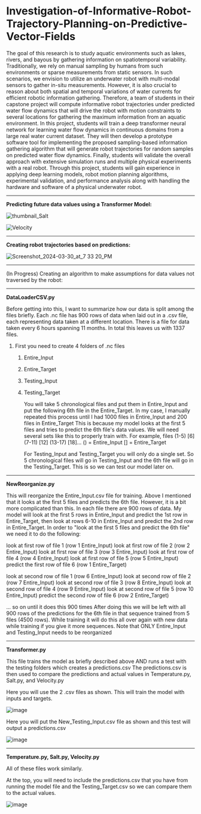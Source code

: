 # Investigation-of-Informative-Robot-Trajectory-Planning-on-Predictive-Vector-Fields
The goal of this research is to study aquatic environments such as lakes, rivers, and bayous by gathering information on spatiotemporal variability. Traditionally, we rely on manual sampling by humans from such environments or sparse measurements from static sensors. In such scenarios, we envision to utilize an underwater robot
with multi-modal sensors to gather in-situ measurements. However, it is also crucial to reason about both spatial and temporal variations of water currents for efficient robotic information gathering. Therefore, a team of students in their capstone project will compute informative robot trajectories under predicted water flow dynamics that will drive the robot with motion constraints to several locations for gathering the maximum information from an aquatic environment. In this project,
students will train a deep transformer neural network for learning water flow dynamics in continuous domains from a large real water current dataset. They will then develop a prototype software tool for implementing the proposed sampling-based information gathering algorithm that will generate robot trajectories for random samples on predicted water flow dynamics. Finally, students will validate the overall approach with extensive simulation runs and multiple physical experiments with a real robot. Through this project, students will gain experience in applying deep learning models, robot motion planning algorithms, experimental validation, and performance analysis along with handling the hardware and software of a physical underwater robot.

--------------------------------

**Predicting future data values using a Transformer Model:**

![thumbnail_Salt](https://github.com/Isaiahensley/Investigation-of-Informative-Robot-Trajectory-Planning-on-Predictive-Vector-Fields/assets/143129356/7ca93f91-5d33-4d95-bebc-f900508f2b7f)

![Velocity](https://github.com/Isaiahensley/Investigation-of-Informative-Robot-Trajectory-Planning-on-Predictive-Vector-Fields/assets/143129356/6260bdf8-c909-4872-981b-ca0e31fef673)

--------------------------------

**Creating robot trajectories based on predictions:**

![Screenshot_2024-03-30_at_7 33 20_PM](https://github.com/Isaiahensley/Investigation-of-Informative-Robot-Trajectory-Planning-on-Predictive-Vector-Fields/assets/143129356/666f9f16-8dab-445c-9dfb-9d9c18dfe82d)

--------------------------------

(In Progress) Creating an algorithm to make assumptions for data values not traversed by the robot:


-------------------------------
**DataLoaderCSV.py**

Before getting into this, I want to summarize how our data is split among the files briefly. Each .nc file has 900 rows of data when laid out in a .csv file, each representing data taken at a different location. There is a file for data taken every 6 hours spanning 11 months. In total this leaves us with 1337 files.
1) First you need to create 4 folders of .nc files
   1) Entire_Input
   2) Entire_Target
   3) Testing_Input
   4) Testing_Target

      You will take 5 chronological files and put them in Entire_Input and put the following 6th file in the Entire_Target. In my case, I manually repeated this process until I had 1000 files in Entire_Input and 200 files in Entire_Target
      This is because my model looks at the first 5 files and tries to predict the 6th file's data values. We will need several sets like this to properly train with.
      For example, files (1-5) [6] (7-11) [12] (13-17) [18]...
      () = Entire_Input
      [] = Entire_Target

      For Testing_Input and Testing_Target you will only do a single set. So 5 chronological files will go in Testing_Input and the 6th file will go in the Testing_Target. This is so we can test our model later on.

--------------------------------
**NewReorganize.py**

This will reorganize the Entire_Input.csv file for training. Above I mentioned that it looks at the first 5 files and predicts the 6th file. However, it is a bit more complicated than this. 
In each file there are 900 rows of data. My model will look at the first 5 rows in Entire_Input and predict the 1st row in Entire_Target, then look at rows 6-10 in Entire_Input and predict the 2nd row in Entire_Target. In order to "look at the first 5 files and predict the 6th file" we need it to do the following:

look at first row of file 1 (row 1 Entire_Input)
look at first row of file 2 (row 2 Entire_Input)
look at first row of file 3 (row 3 Entire_Input)
look at first row of file 4 (row 4 Entire_Input)
look at first row of file 5 (row 5 Entire_Input)
predict the first row of file 6 (row 1 Entire_Target)

look at second row of file 1 (row 6 Entire_Input)
look at second row of file 2 (row 7 Entire_Input)
look at second row of file 3 (row 8 Entire_Input)
look at second row of file 4 (row 9 Entire_Input)
look at second row of file 5 (row 10 Entire_Input)
predict the second row of file 6 (row 2 Entire_Target)

... so on until it does this 900 times
After doing this we will be left with all 900 rows of the predictions for the 6th file in that sequence trained from 5 files (4500 rows).
While training it will do this all over again with new data while training if you give it more sequences.
Note that ONLY Entire_Input and Testing_Input needs to be reorganized

--------------------------------
**Transformer.py**

This file trains the model as briefly described above AND runs a test with the testing folders which creates a predictions.csv
The predictions.csv is then used to compare the predictions and actual values in Temperature.py, Salt.py, and Velocity.py

Here you will use the 2 .csv files as shown. This will train the model with inputs and targets.

![image](https://github.com/Isaiahensley/Investigation-of-Informative-Robot-Trajectory-Planning-on-Predictive-Vector-Fields/assets/143129356/1228c0d3-18a3-4b38-baa0-c083a05915fc)

Here you will put the New_Testing_Input.csv file as shown and this test will output a predictions.csv

![image](https://github.com/Isaiahensley/Investigation-of-Informative-Robot-Trajectory-Planning-on-Predictive-Vector-Fields/assets/143129356/80a9a898-f05f-4e3b-9ca3-348e02f8e375)

--------------------------------
**Temperature.py, Salt.py, Velocity.py**

All of these files work similarly. 

At the top, you will need to include the predictions.csv that you have from running the model file and the Testing_Target.csv so we can compare them to the actual values.

![image](https://github.com/Isaiahensley/Investigation-of-Informative-Robot-Trajectory-Planning-on-Predictive-Vector-Fields/assets/143129356/18d2478f-76e1-4811-b0d0-8ed9d9ec5a46)

